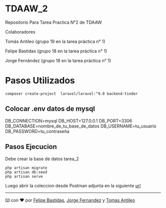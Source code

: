 # TDAAW_2
Repositorio Para Tarea Practica N°2 de TDAAW

Colaboradores

Tomás Antileo (grupo 19 en la tarea práctica n° 1)

Felipe Bastidas (grupo 18 en la tarea práctica n° 1)

Jorge Fernández (grupo 18 en la tarea práctica n° 1)


# Pasos Utilizados

````terminal
composer create-project  laravel/laravel:^9.0 backend-tinder
````


## Colocar .env datos de mysql


DB_CONNECTION=mysql
DB_HOST=127.0.0.1
DB_PORT=3306
DB_DATABASE=nombre_de_tu_base_de_datos
DB_USERNAME=tu_usuario
DB_PASSWORD=tu_contraseña


<!-- ## **Creación de Modelos y Migraciones**:

````terminal
- php artisan make:model Perro -m
- php artisan make:model Interaccion -m
````


## Rehacer todas las migraciones

php artisan migrate:refresh -->

## Pasos Ejecucion

Debe crear la base de datos tarea_2
````terminal
php artisan migrate
php artisan db:seed
php artisan serve
````
Luego abrir la coleccion desde Postman adjunta en la siguiente [url](https://raw.githubusercontent.com/ShaditCuber/TDAAW_2/pipe/Tinder%20para%20Perros.postman_collection.json)




---
⌨️ con ❤️ por [Felipe Bastidas](https://github.com/ShaditCuber), [Jorge Fernandez](https://github.com/JorgeFernandezEnriquez) y [Tomas Antileo](https://github.com/tomasAJ)